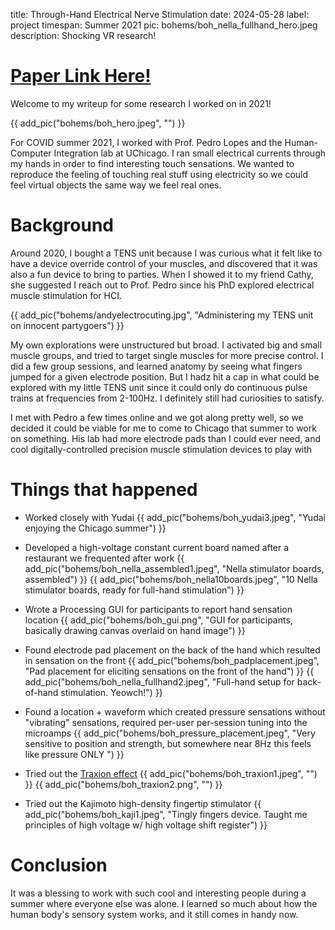 title: Through-Hand Electrical Nerve Stimulation
date: 2024-05-28
label: project
timespan: Summer 2021
pic: bohems/boh_nella_fullhand_hero.jpeg
description: Shocking VR research!

[<h1>Paper Link Here!</h1>](https://dl.acm.org/doi/full/10.1145/3544548.3581382)

Welcome to my writeup for some research I worked on in 2021! 

{{ add_pic("bohems/boh_hero.jpeg", "") }}

For COVID summer 2021, I worked with Prof. Pedro Lopes and the Human-Computer Integration lab at UChicago. I ran small electrical currents through my hands in order to find interesting touch sensations. We wanted to reproduce the feeling of touching real stuff using electricity so we could feel virtual objects the same way we feel real ones. 

# Background
Around 2020, I bought a TENS unit because I was curious what it felt like to have a device override control of your muscles, and discovered that it was also a fun device to bring to parties. When I showed it to my friend Cathy, she suggested I reach out to Prof. Pedro since his PhD explored electrical muscle stimulation for HCI. 

{{ add_pic("bohems/andyelectrocuting.jpg", "Administering my TENS unit on innocent partygoers") }}

My own explorations were unstructured but broad. I activated big and small muscle groups, and tried to target single muscles for more precise control. I did a few group sessions, and learned anatomy by seeing what fingers jumped for a given electrode position. But I hadz hit a cap in what could be explored with my little TENS unit since it could only do continuous pulse trains at frequencies from 2-100Hz. I definitely still had curiosities to satisfy. 

I met with Pedro a few times online and we got along pretty well, so we decided it could be viable for me to come to Chicago that summer to work on something. His lab had more electrode pads than I could ever need, and cool digitally-controlled precision muscle stimulation devices to play with

# Things that happened

- Worked closely with Yudai
{{ add_pic("bohems/boh_yudai3.jpeg", "Yudai enjoying the Chicago summer") }}

- Developed a high-voltage constant current board named after a restaurant we frequented after work
{{ add_pic("bohems/boh_nella_assembled1.jpeg", "Nella stimulator boards, assembled") }}
{{ add_pic("bohems/boh_nella10boards.jpeg", "10 Nella stimulator boards, ready for full-hand stimulation") }}


- Wrote a Processing GUI for participants to report hand sensation location
{{ add_pic("bohems/boh_gui.png", "GUI for participants, basically drawing canvas overlaid on hand image") }}


- Found electrode pad placement on the back of the hand which resulted in sensation on the front
{{ add_pic("bohems/boh_padplacement.jpeg", "Pad placement for eliciting sensations on the front of the hand") }}
{{ add_pic("bohems/boh_nella_fullhand2.jpeg", "Full-hand setup for back-of-hand stimulation. Yeowch!") }}

- Found a location + waveform which created pressure sensations without "vibrating" sensations, required per-user per-session tuning into the microamps
{{ add_pic("bohems/boh_pressure_placement.jpeg", "Very sensitive to position and strength, but somewhere near 8Hz this feels like pressure ONLY ") }}


- Tried out the [Traxion effect](../../blog/traxionreproduction/)
{{ add_pic("bohems/boh_traxion1.jpeg", "") }}
{{ add_pic("bohems/boh_traxion2.png", "") }}


- Tried out the Kajimoto high-density fingertip stimulator
{{ add_pic("bohems/boh_kaji1.jpeg", "Tingly fingers device. Taught me principles of high voltage w/ high voltage shift register") }}

# Conclusion
It was a blessing to work with such cool and interesting people during a summer where everyone else was alone. I learned so much about how the human body's sensory system works, and it still comes in handy now. 





